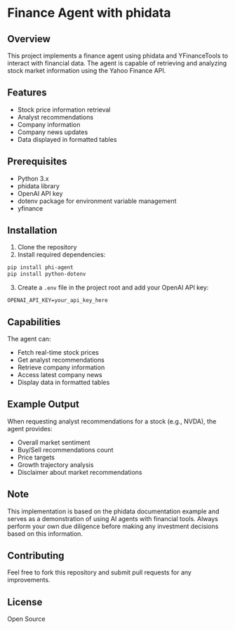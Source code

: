 # Finance Agent with phidata

## Overview
This project implements a finance agent using phidata and YFinanceTools to interact with financial data. The agent is capable of retrieving and analyzing stock market information using the Yahoo Finance API.

## Features
- Stock price information retrieval
- Analyst recommendations
- Company information
- Company news updates
- Data displayed in formatted tables

## Prerequisites
- Python 3.x
- phidata library
- OpenAI API key
- dotenv package for environment variable management
- yfinance

## Installation
1. Clone the repository
2. Install required dependencies:
```bash
pip install phi-agent
pip install python-dotenv
```
3. Create a `.env` file in the project root and add your OpenAI API key:
```plaintext
OPENAI_API_KEY=your_api_key_here
```

## Capabilities
The agent can:
- Fetch real-time stock prices
- Get analyst recommendations
- Retrieve company information
- Access latest company news
- Display data in formatted tables

## Example Output
When requesting analyst recommendations for a stock (e.g., NVDA), the agent provides:
- Overall market sentiment
- Buy/Sell recommendations count
- Price targets
- Growth trajectory analysis
- Disclaimer about market recommendations

## Note
This implementation is based on the phidata documentation example and serves as a demonstration of using AI agents with financial tools. Always perform your own due diligence before making any investment decisions based on this information.

## Contributing
Feel free to fork this repository and submit pull requests for any improvements.

## License
Open Source
